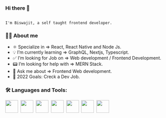 ### Hi there 👋

```

I'm Biswajit, a self taught frontend developer.

```


### 👨‍💻 About me

- ⚛️ Specialize in => React, React Native and Node Js.
- 💡 I’m currently learning => GraphQL, Nextjs, Typescript.
- ✅ I’m looking for Job on => Web development / Frontend Development.
- 📟 I’m looking for help with => MERN Stack.
- 💬 Ask me about => Frontend Web development.
- 🎯 2022 Goals: Creck a Dev Job.


###  🛠 Languages and Tools:

<span><img src="https://cdn.jsdelivr.net/gh/devicons/devicon@latest/icons/react/react-original.svg" width="40px"></span>&nbsp;
<span><img src="https://cdn.jsdelivr.net/gh/devicons/devicon@latest/icons/redux/redux-original.svg" width="40px"></span>&nbsp;
<span><img src="https://cdn.jsdelivr.net/gh/devicons/devicon@latest/icons/nodejs/nodejs-plain.svg" width="40px"></span>&nbsp;
<span><img src="https://cdn.jsdelivr.net/gh/devicons/devicon@latest/icons/html5/html5-plain.svg" width="40px"></span>&nbsp;
<span><img src="https://cdn.jsdelivr.net/gh/devicons/devicon@latest/icons/css3/css3-plain.svg" width="40px"></span>&nbsp;
<span><img src="https://cdn.jsdelivr.net/gh/devicons/devicon@latest/icons/sass/sass-original.svg" width="40px"></span>&nbsp;
<span><img src="https://cdn.jsdelivr.net/gh/devicons/devicon@latest/icons/javascript/javascript-original.svg" width="40px"></span>&nbsp;


